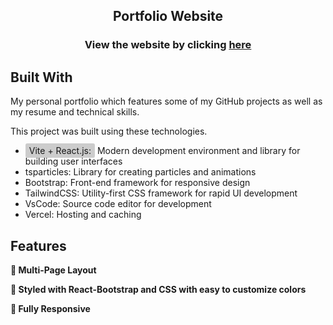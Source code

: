 <h2 align="center">
  Portfolio Website <br/>
</h2>
<h3 align="center">View the website by clicking <a href="https://kjayashankar.vercel.app/" target="_blank">here</a></h3>



## Built With

My personal portfolio which features some of my GitHub projects as well as my resume and technical skills.<br/>

This project was built using these technologies.

- <span style="background-color: #cccccc; padding: 3px 6px; border-radius: 3px;"> Vite + React.js:</span> Modern development environment and library for building user interfaces
- tsparticles: Library for creating particles and animations
- Bootstrap: Front-end framework for responsive design
- TailwindCSS: Utility-first CSS framework for rapid UI development
- VsCode: Source code editor for development
- Vercel: Hosting and caching

## Features

**📖 Multi-Page Layout**

**🎨 Styled with React-Bootstrap and CSS with easy to customize colors**

**📱 Fully Responsive**

</div>

